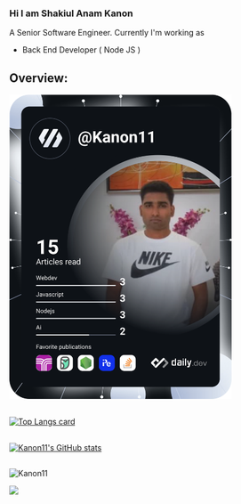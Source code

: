 ### Hi I am Shakiul Anam Kanon

A Senior Software Engineer. Currently I'm working as
- Back End Developer ( Node JS )

## Overview:
<a href="https://app.daily.dev/Kanon11"><img src="https://github.com/Kanon11/Kanon11/blob/main/devcard.svg" width="400" alt="Kanon11's Dev Card"/></a>
##
[![Top Langs card](https://github-readme-stats.vercel.app/api/top-langs/?username=Kanon11&layout=compact&theme=dracula&hide=html)](https://github.com/Kanon11?tab=repositories)
##
[![Kanon11's GitHub stats](https://github-readme-stats.vercel.app/api?username=Kanon11&show_icons=true&theme=dracula)](https://github.com/Kanon11?tab=repositories)


##

<p align="left"> <img src="https://komarev.com/ghpvc/?username=Kanon11&label=Profile%20views&color=0e75b6&style=flat" alt="Kanon11" /></p>

[![](https://badges.pufler.dev/visits/Kanon11/Kanon11)](https://github.com/Kanon11)


